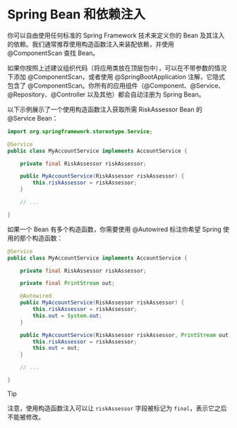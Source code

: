 # Spring Bean 和依赖注入

你可以自由使用任何标准的 Spring Framework 技术来定义你的 Bean 及其注入的依赖。我们通常推荐使用构造函数注入来装配依赖，并使用 @ComponentScan 查找 Bean。

如果你按照上述建议组织代码（将应用类放在顶层包中），可以在不带参数的情况下添加 @ComponentScan，或者使用 @SpringBootApplication 注解，它隐式包含了 @ComponentScan。你所有的应用组件（@Component、@Service、@Repository、@Controller 以及其他）都会自动注册为 Spring Bean。

以下示例展示了一个使用构造函数注入获取所需 RiskAssessor Bean 的 @Service Bean：

```java
import org.springframework.stereotype.Service;

@Service
public class MyAccountService implements AccountService {

	private final RiskAssessor riskAssessor;

	public MyAccountService(RiskAssessor riskAssessor) {
		this.riskAssessor = riskAssessor;
	}

	// ...

}
```

如果一个 Bean 有多个构造函数，你需要使用 @Autowired 标注你希望 Spring 使用的那个构造函数：

```java
@Service
public class MyAccountService implements AccountService {

	private final RiskAssessor riskAssessor;

	private final PrintStream out;

	@Autowired
	public MyAccountService(RiskAssessor riskAssessor) {
		this.riskAssessor = riskAssessor;
		this.out = System.out;
	}

	public MyAccountService(RiskAssessor riskAssessor, PrintStream out) {
		this.riskAssessor = riskAssessor;
		this.out = out;
	}

	// ...

}
```

> [!TIP]
>
> 注意，使用构造函数注入可以让 `riskAssessor` 字段被标记为 `final`，表示它之后不能被修改。

